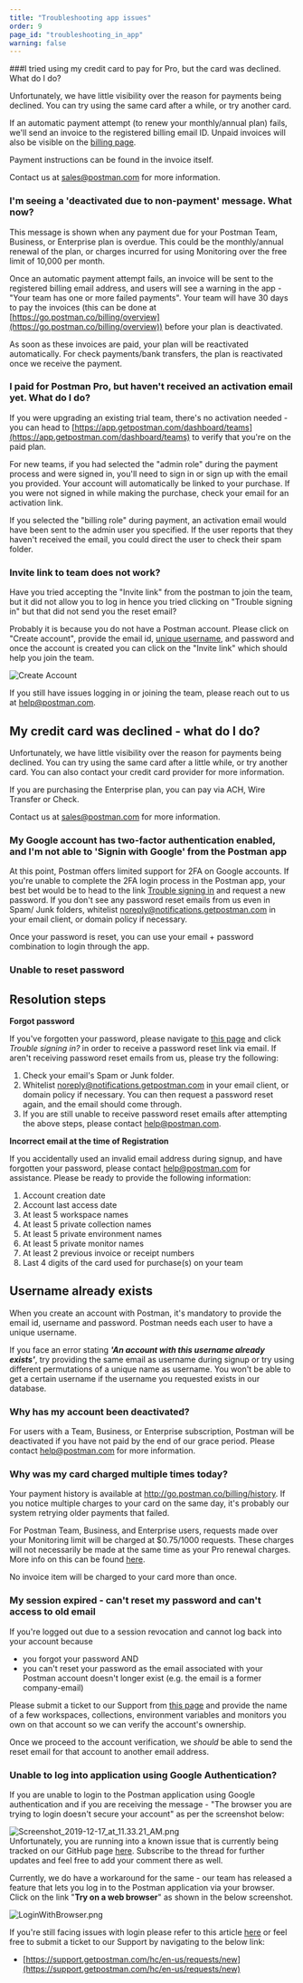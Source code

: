 ```yaml
---
title: "Troubleshooting app issues"
order: 9
page_id: "troubleshooting_in_app"
warning: false
---
```

###I tried using my credit card to pay for Pro, but the card was declined. What do I do?

Unfortunately, we have little visibility over the reason for payments being declined. You can try using the same card after a while, or try another card.

If an automatic payment attempt (to renew your monthly/annual plan) fails, we'll send an invoice to the registered billing email ID. Unpaid invoices will also be visible on the [billing page](https://app.getpostman.com/pay/billing).

Payment instructions can be found in the invoice itself.

Contact us at [sales@postman.com](sales@postman.com) for more information.

### I'm seeing a 'deactivated due to non-payment' message. What now?

This message is shown when any payment due for your Postman Team, Business, or Enterprise plan is overdue. This could be the monthly/annual renewal of the plan, or charges incurred for using Monitoring over the free limit of 10,000 per month.

Once an automatic payment attempt fails, an invoice will be sent to the registered billing email address, and users will see a warning in the app - "Your team has one or more failed payments". Your team will have 30 days to pay the invoices (this can be done at [https://go.postman.co/billing/overview](https://go.postman.co/billing/overview)) before your plan is deactivated.

As soon as these invoices are paid, your plan will be reactivated automatically. For check payments/bank transfers, the plan is reactivated once we receive the payment.

### I paid for Postman Pro, but haven't received an activation email yet. What do I do?

If you were upgrading an existing trial team, there's no activation needed - you can head to [https://app.getpostman.com/dashboard/teams](https://app.getpostman.com/dashboard/teams) to verify that you're on the paid plan.

For new teams, if you had selected the "admin role" during the payment process and were signed in, you'll need to sign in or sign up with the email you provided. Your account will automatically be linked to your purchase. If you were not signed in while making the purchase, check your email for an activation link.

If you selected the "billing role" during payment, an activation email would have been sent to the admin user you specified. If the user reports that they haven't received the email, you could direct the user to check their spam folder.

### Invite link to team does not work?

Have you tried accepting the "Invite link" from the postman to join the team, but it did not allow you to log in hence you tried clicking on "Trouble signing in" but that did not send you the reset email?

Probably it is because you do not have a Postman account. Please click on "Create account", provide the email id, [unique username](https://support.getpostman.com/hc/en-us/articles/360019302273-Username-already-exists), and password and once the account is created you can click on the "Invite link" which should help you join the team.

![Create Account](https://support.getpostman.com/hc/article_attachments/360053800854/CreateAccount.png)

If you still have issues logging in or joining the team, please reach out to us at [help@postman.com](help@postman.com).

## My credit card was declined - what do I do?

Unfortunately, we have little visibility over the reason for payments being declined. You can try using the same card after a little while, or try another card. You can also contact your credit card provider for more information.

If you are purchasing the Enterprise plan, you can pay via ACH, Wire Transfer or Check.

Contact us at [sales@postman.com](sales@postman.com) for more information.

### My Google account has two-factor authentication enabled, and I'm not able to 'Signin with Google' from the Postman app

At this point, Postman offers limited support for 2FA on Google accounts. If you're unable to complete the 2FA login process in the Postman app, your best bet would be to head to the link [Trouble signing in](https://identity.getpostman.com/trouble-signing-in) and request a new password. If you don't see any password reset emails from us even in Spam/ Junk folders, whitelist noreply@notifications.getpostman.com in your email client, or domain policy if necessary.

Once your password is reset, you can use your email + password combination to login through the app.

### Unable to reset password

## Resolution steps
**Forgot password**

If you've forgotten your password, please navigate to [this page](https://identity.getpostman.com/trouble-signing-in) and click *Trouble signing in?* in order to receive a password reset link via email. If aren't receiving password reset emails from us, please try the following:
1. Check your email's Spam or Junk folder.
2. Whitelist [noreply@notifications.getpostman.com](noreply@notifications.getpostman.com) in your email client, or domain policy if necessary. You can then request a password reset again, and the email should come through.
3. If you are still unable to receive password reset emails after attempting the above steps, please contact help@postman.com.

**Incorrect email at the time of Registration**

If you accidentally used an invalid email address during signup, and have forgotten your password, please contact [help@postman.com](help@postman.com) for assistance. Please be ready to provide the following information:

1. Account creation date
2. Account last access date
3. At least 5 workspace names
4. At least 5 private collection names
5. At least 5 private environment names
6. At least 5 private monitor names
7. At least 2 previous invoice or receipt numbers
8. Last 4 digits of the card used for purchase(s) on your team

## Username already exists

When you create an account with Postman, it's mandatory to provide the email id, username and password. Postman needs each user to have a unique username.

If you face an error stating _**'An account with this username already exists'**_, try providing the same email as username during signup or try using different permutations of a unique name as username. You won't be able to get a certain username if the username you requested exists in our database.

### Why has my account been deactivated?

For users with a Team, Business, or Enterprise subscription, Postman will be deactivated if you have not paid by the end of our grace period. Please contact help@postman.com for more information.

### Why was my card charged multiple times today?

Your payment history is available at http://go.postman.co/billing/history. If you notice multiple charges to your card on the same day, it's probably our system retrying older payments that failed.

For Postman Team, Business, and Enterprise users, requests made over your Monitoring limit will be charged at $0.75/1000 requests. These charges will not necessarily be made at the same time as your Pro renewal charges. More info on this can be found [here](https://www.postman.com/docs/postman/monitors/pricing_monitors).

No invoice item will be charged to your card more than once.

### My session expired - can't reset my password and can't access to old email

If you're logged out due to a session revocation and cannot log back into your account because
- you forgot your password AND
- you can't reset your password as the email associated with your Postman account doesn't longer exist (e.g. the email is a former company-email)

Please submit a ticket to our Support from [this page](https://www.getpostman.com/support) and provide the name of a few workspaces, collections, environment variables and monitors you own on that account so we can verify the account's ownership.

Once we proceed to the account verification, we _should_ be able to send the reset email for that account to another email address.

### Unable to log into application using Google Authentication?

If you are unable to login to the Postman application using Google authentication and if you are receiving the message - "The browser you are trying to login doesn't secure your account" as per the screenshot below:  

![Screenshot_2019-12-17_at_11.33.21_AM.png](https://support.getpostman.com/hc/article_attachments/360053282174/Screenshot_2019-12-17_at_11.33.21_AM.png)  
Unfortunately, you are running into a known issue that is currently being tracked on our GitHub page [here](https://github.com/postmanlabs/postman-app-support/issues/7700). Subscribe to the thread for further updates and feel free to add your comment there as well.  

Currently, we do have a workaround for the same - our team has released a feature that lets you log in to the Postman application via your browser. Click on the link "**Try on a web browser**" as shown in the below screenshot.

![LoginWithBrowser.png](https://support.getpostman.com/hc/article_attachments/360053282154/LoginWithBrowser.png)

If you're still facing issues with login please refer to this article [here](https://support.getpostman.com/hc/en-us/articles/115003693585-My-Google-account-has-two-factor-authentication-enabled-and-I-m-not-able-to-Signin-with-Google-from-the-Postman-app) or feel free to submit a ticket to our Support by navigating to the below link:

*   [https://support.getpostman.com/hc/en-us/requests/new](https://support.getpostman.com/hc/en-us/requests/new)
